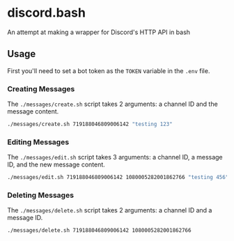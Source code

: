 # discord.bash

An attempt at making a wrapper for Discord's HTTP API in bash

## Usage

First you'll need to set a bot token as the `TOKEN` variable in the `.env` file.

### Creating Messages

The `./messages/create.sh` script takes 2 arguments: a channel ID and the message content.

```bash
./messages/create.sh 719188046809006142 "testing 123"
```

### Editing Messages

The `./messages/edit.sh` script takes 3 arguments: a channel ID, a message ID, and the new message content.

```bash
./messages/edit.sh 719188046809006142 1080005282001862766 "testing 456"
```

### Deleting Messages

The `./messages/delete.sh` script takes 2 arguments: a channel ID and a message ID.

```bash
./messages/delete.sh 719188046809006142 1080005282001862766
```
